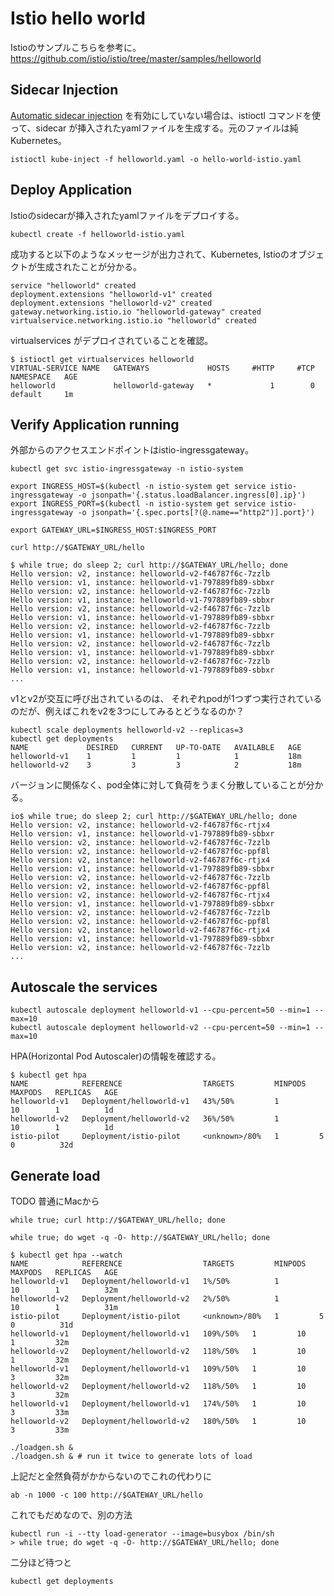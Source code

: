 # Istio hello world
Istioのサンプルこちらを参考に。
https://github.com/istio/istio/tree/master/samples/helloworld

## Sidecar Injection
[Automatic sidecar injection](https://istio.io/docs/setup/kubernetes/sidecar-injection/#automatic-sidecar-injection) を有効にしていない場合は、istioctl コマンドを使って、sidecar が挿入されたyamlファイルを生成する。元のファイルは純Kubernetes。

```
istioctl kube-inject -f helloworld.yaml -o hello-world-istio.yaml
```

## Deploy Application
Istioのsidecarが挿入されたyamlファイルをデプロイする。
```
kubectl create -f helloworld-istio.yaml
```

成功すると以下のようなメッセージが出力されて、Kubernetes, Istioのオブジェクトが生成されたことが分かる。
```
service "helloworld" created
deployment.extensions "helloworld-v1" created
deployment.extensions "helloworld-v2" created
gateway.networking.istio.io "helloworld-gateway" created
virtualservice.networking.istio.io "helloworld" created
```

virtualservices がデプロイされていることを確認。
```
$ istioctl get virtualservices helloworld
VIRTUAL-SERVICE NAME   GATEWAYS             HOSTS     #HTTP     #TCP      NAMESPACE   AGE
helloworld             helloworld-gateway   *             1        0      default     1m
```


## Verify Application running

外部からのアクセスエンドポイントはistio-ingressgateway。
```
kubectl get svc istio-ingressgateway -n istio-system
```

```
export INGRESS_HOST=$(kubectl -n istio-system get service istio-ingressgateway -o jsonpath='{.status.loadBalancer.ingress[0].ip}')
export INGRESS_PORT=$(kubectl -n istio-system get service istio-ingressgateway -o jsonpath='{.spec.ports[?(@.name=="http2")].port}')

export GATEWAY_URL=$INGRESS_HOST:$INGRESS_PORT
```

```
curl http://$GATEWAY_URL/hello
```

```
$ while true; do sleep 2; curl http://$GATEWAY_URL/hello; done
Hello version: v2, instance: helloworld-v2-f46787f6c-7zzlb
Hello version: v1, instance: helloworld-v1-797889fb89-sbbxr
Hello version: v2, instance: helloworld-v2-f46787f6c-7zzlb
Hello version: v1, instance: helloworld-v1-797889fb89-sbbxr
Hello version: v2, instance: helloworld-v2-f46787f6c-7zzlb
Hello version: v1, instance: helloworld-v1-797889fb89-sbbxr
Hello version: v2, instance: helloworld-v2-f46787f6c-7zzlb
Hello version: v1, instance: helloworld-v1-797889fb89-sbbxr
Hello version: v2, instance: helloworld-v2-f46787f6c-7zzlb
Hello version: v1, instance: helloworld-v1-797889fb89-sbbxr
Hello version: v2, instance: helloworld-v2-f46787f6c-7zzlb
Hello version: v1, instance: helloworld-v1-797889fb89-sbbxr
...
```
v1とv2が交互に呼び出されているのは、
それぞれpodが1つずつ実行されているのだが、例えばこれをv2を3つにしてみるとどうなるのか？

```
kubectl scale deployments helloworld-v2 --replicas=3
kubectl get deployments
NAME             DESIRED   CURRENT   UP-TO-DATE   AVAILABLE   AGE
helloworld-v1    1         1         1            1           18m
helloworld-v2    3         3         3            2           18m
```

バージョンに関係なく、pod全体に対して負荷をうまく分散していることが分かる。
```
io$ while true; do sleep 2; curl http://$GATEWAY_URL/hello; done
Hello version: v2, instance: helloworld-v2-f46787f6c-rtjx4
Hello version: v1, instance: helloworld-v1-797889fb89-sbbxr
Hello version: v2, instance: helloworld-v2-f46787f6c-7zzlb
Hello version: v2, instance: helloworld-v2-f46787f6c-ppf8l
Hello version: v2, instance: helloworld-v2-f46787f6c-rtjx4
Hello version: v1, instance: helloworld-v1-797889fb89-sbbxr
Hello version: v2, instance: helloworld-v2-f46787f6c-7zzlb
Hello version: v2, instance: helloworld-v2-f46787f6c-ppf8l
Hello version: v2, instance: helloworld-v2-f46787f6c-rtjx4
Hello version: v1, instance: helloworld-v1-797889fb89-sbbxr
Hello version: v2, instance: helloworld-v2-f46787f6c-7zzlb
Hello version: v2, instance: helloworld-v2-f46787f6c-ppf8l
Hello version: v2, instance: helloworld-v2-f46787f6c-rtjx4
Hello version: v1, instance: helloworld-v1-797889fb89-sbbxr
Hello version: v2, instance: helloworld-v2-f46787f6c-7zzlb
...
```


## Autoscale the services
```
kubectl autoscale deployment helloworld-v1 --cpu-percent=50 --min=1 --max=10
kubectl autoscale deployment helloworld-v2 --cpu-percent=50 --min=1 --max=10
```

HPA(Horizontal Pod Autoscaler)の情報を確認する。
```
$ kubectl get hpa
NAME            REFERENCE                  TARGETS         MINPODS   MAXPODS   REPLICAS   AGE
helloworld-v1   Deployment/helloworld-v1   43%/50%         1         10        1          1d
helloworld-v2   Deployment/helloworld-v2   36%/50%         1         10        1          1d
istio-pilot     Deployment/istio-pilot     <unknown>/80%   1         5         0          32d
```

## Generate load
TODO
普通にMacから 

``` 
while true; curl http://$GATEWAY_URL/hello; done
```



```
while true; do wget -q -O- http://$GATEWAY_URL/hello; done
```

```
$ kubectl get hpa --watch
NAME            REFERENCE                  TARGETS         MINPODS   MAXPODS   REPLICAS   AGE
helloworld-v1   Deployment/helloworld-v1   1%/50%          1         10        1          32m
helloworld-v2   Deployment/helloworld-v2   2%/50%          1         10        1          31m
istio-pilot     Deployment/istio-pilot     <unknown>/80%   1         5         0          31d
helloworld-v1   Deployment/helloworld-v1   109%/50%   1         10        1         32m
helloworld-v2   Deployment/helloworld-v2   118%/50%   1         10        1         32m
helloworld-v1   Deployment/helloworld-v1   109%/50%   1         10        3         32m
helloworld-v2   Deployment/helloworld-v2   118%/50%   1         10        3         32m
helloworld-v1   Deployment/helloworld-v1   174%/50%   1         10        3         33m
helloworld-v2   Deployment/helloworld-v2   180%/50%   1         10        3         33m
```



```
./loadgen.sh &
./loadgen.sh & # run it twice to generate lots of load
```

上記だと全然負荷がかからないのでこれの代わりに
```
ab -n 1000 -c 100 http://$GATEWAY_URL/hello
```
これでもだめなので、別の方法

```
kubectl run -i --tty load-generator --image=busybox /bin/sh 
> while true; do wget -q -O- http://$GATEWAY_URL/hello; done
```


二分ほど待つと
```
kubectl get deployments
```




